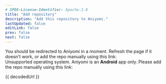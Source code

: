 ```yaml
---
# SPDX-License-Identifier: Apache-2.0
title: "Add repository"
description: "Add this repository to Aniyomi."
lastUpdated: false
editLink: false
prev: false
next: false
---
```


<script setup lang="ts">
    import { onMounted, ref } from "vue";
    import { GITHUB_EXTENSION_MIN_JSON } from "./.vitepress/config/constants";

    const isAndroid = ref(true);
    const decodedUrl = ref("");

    onMounted(() => {
        isAndroid.value = !!navigator.userAgent.match(/android/i);
        decodedUrl.value = new URLSearchParams(window.location.search).get("url");    

        const reencodedUrl = encodeURIComponent(decodedUrl.value);

        if (isAndroid.value) {
            if (decodedUrl == GITHUB_EXTENSION_MIN_JSON) {
                window.goatcounter?.count?.({
                    path: "/#add-to-Aniyomi",
                    title: "Add extension repository",
                });
            }

            window.location.replace(`Aniyomi://add-repo?url=${reencodedUrl}`);
        }
    });
</script>

<div v-if="isAndroid">
    You should be redirected to Aniyomi in a moment. Refresh the page if it doesn't work,
    or add the repo manually using this link:
</div>
<div v-else>
    Unsupported operating system. Aniyomi is an <strong>Android</strong> app only. Please add
    the repo manually using this link:
</div>

<a :href="decodedUrl">{{ decodedUrl }}</a>
